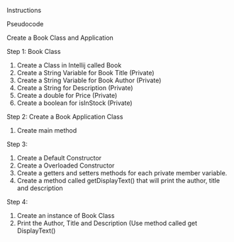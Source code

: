 Instructions

Pseudocode

Create a Book Class and Application 

Step 1: Book Class

1. Create a Class in Intellij called Book 
2. Create a String Variable for Book Title (Private) 
3. Create a String Variable for Book Author (Private) 
4. Create a String for Description (Private) 
5. Create a double for Price (Private) 
6. Create a boolean for isInStock (Private) 

Step 2: Create a Book Application Class

1. Create main method 

Step 3: 
1. Create a Default Constructor
2. Create a Overloaded Constructor  
3. Create a getters and setters methods for each private member variable. 
4. Create a method called getDisplayText() that will print the author, title and description

Step 4: 
1. Create an instance of Book Class 
2. Print the Author, Title and Description (Use method called get DisplayText()

